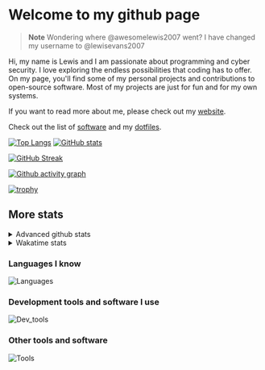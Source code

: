 # Welcome to my github page

> **Note**
> Wondering where @awesomelewis2007 went? I have changed my username to @lewisevans2007

Hi, my name is Lewis and I am passionate about programming and cyber security. I love exploring the endless possibilities that coding has to offer. On my page, you'll find some of my personal projects and contributions to open-source software. Most of my projects are just for fun and for my own systems.

If you want to read more about me, please check out my [website](https://lewisevans2007.github.io/).

Check out the list of [software](https://github.com/lewisevans2007/lewisevans2007/blob/master/software.md) and my [dotfiles](https://github.com/lewisevans2007/dotfiles).

[![Top Langs](https://github-readme-stats.vercel.app/api/top-langs/?username=lewisevans2007&hide=html,css,jupyter%20notebook&langs_count=10&layout=donut&theme=transparent&exclude_repo=GPT-code-repository,Obsidian_vault)](https://github.com/anuraghazra/github-readme-stats) 
[![GitHub stats](https://github-readme-stats.vercel.app/api?username=lewisevans2007&show_icons=true&theme=transparent)](https://github.com/anuraghazra/github-readme-stats)

[![GitHub Streak](https://streak-stats.demolab.com?user=lewisevans2007&theme=transparent)](https://git.io/streak-stats)

[![Github activity graph](https://github-readme-activity-graph.vercel.app/graph?username=lewisevans2007&theme=github-compact&area=true)](https://github.com/ashutosh00710/github-readme-activity-graph)

[![trophy](https://github-profile-trophy.vercel.app/?username=lewisevans2007&theme=darkhub)](https://github.com/ryo-ma/github-profile-trophy)

## More stats
<details close>
<summary>Advanced github stats</summary>
<br>
  
![Metrics](https://raw.githubusercontent.com/lewisevans2007/lewisevans2007/master/github-metrics.svg)
  
</details>

<details close>
<summary>Wakatime stats</summary>
<br>

<!--START_SECTION:waka-->

```txt
Makefile       1 hr 13 mins    ██████▒░░░░░░░░░░░░░░░░░░   25.90 %
Python         1 hr 7 mins     ██████░░░░░░░░░░░░░░░░░░░   23.93 %
Text           27 mins         ██▒░░░░░░░░░░░░░░░░░░░░░░   09.76 %
Markdown       22 mins         ██░░░░░░░░░░░░░░░░░░░░░░░   08.15 %
JavaScript     20 mins         █▓░░░░░░░░░░░░░░░░░░░░░░░   07.15 %
HTML           13 mins         █▒░░░░░░░░░░░░░░░░░░░░░░░   04.93 %
Vim Script     10 mins         █░░░░░░░░░░░░░░░░░░░░░░░░   03.56 %
C              8 mins          ▓░░░░░░░░░░░░░░░░░░░░░░░░   03.18 %
CSS            7 mins          ▓░░░░░░░░░░░░░░░░░░░░░░░░   02.75 %
Batchfile      6 mins          ▓░░░░░░░░░░░░░░░░░░░░░░░░   02.19 %
XML            5 mins          ▓░░░░░░░░░░░░░░░░░░░░░░░░   02.11 %
JSON           4 mins          ▒░░░░░░░░░░░░░░░░░░░░░░░░   01.44 %
INI            3 mins          ▒░░░░░░░░░░░░░░░░░░░░░░░░   01.15 %
Other          3 mins          ▒░░░░░░░░░░░░░░░░░░░░░░░░   01.13 %
C++            2 mins          ▒░░░░░░░░░░░░░░░░░░░░░░░░   01.01 %
```

<!--END_SECTION:waka-->
</details>

### Languages I know
![Languages](https://skillicons.dev/icons?i=python,cpp,cs,c,javascript,nodejs,dotnet,bash,css,html,rust)
### Development tools and software I use
![Dev_tools](https://skillicons.dev/icons?i=git,docker,github,googlecloud,vscode,visualstudio,raspberrypi,linux,powershell,replit)
### Other tools and software
![Tools](https://skillicons.dev/icons?i=blender,ps,pr,ai,xd,figma)
